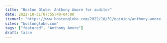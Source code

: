 ```yaml
---
title: "Boston Globe: Anthony Amore for auditor"
date: 2022-10-31T07:55:40-04:00
itemurl: "https://www.bostonglobe.com/2022/10/31/opinion/anthony-amore-auditor/"
sites: "bostonglobe.com"
tags: ["featured", "Anthony Amore"]
draft: false
---
```


